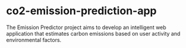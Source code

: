 # co2-emission-prediction-app
The Emission Predictor project aims to develop an intelligent web application that estimates carbon emissions based on user activity and environmental factors.
